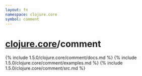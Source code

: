 ```yaml
---
layout: fn
namespace: clojure.core
symbol: comment
---
```


# [clojure.core](../)/comment

{% include 1.5.0/clojure.core/comment/docs.md %}
{% include 1.5.0/clojure.core/comment/examples.md %}
{% include 1.5.0/clojure.core/comment/src.md %}

